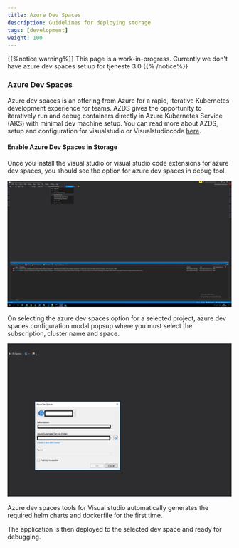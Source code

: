 ```yaml
---
title: Azure Dev Spaces
description: Guidelines for deploying storage 
tags: [development]
weight: 100
---
```


{{%notice warning%}}
This page is a work-in-progress. Currently we don't have azure dev spaces set up for tjeneste 3.0 
{{% /notice%}}

### Azure Dev Spaces
Azure dev spaces is an offering from Azure for a rapid, iterative Kubernetes development experience for teams. AZDS gives the opportunity to iteratively run and debug containers directly in Azure Kubernetes Service (AKS) with minimal dev machine setup. You can read more about AZDS, setup and configuration for visualstudio or Visualstudiocode [here](https://docs.microsoft.com/en-us/azure/dev-spaces/).

#### Enable Azure Dev Spaces in Storage
Once you install the visual studio or visual studio code extensions for azure dev spaces, you should see the option for azure dev spaces in debug tool. 

![Azure dev spaces option in Visualstudio debugger](azds-menu.png "Azure dev spaces option in Visualstudio debugger")

On selecting the azure dev spaces option for a selected project, azure dev spaces configuration modal popsup where you must select the subscription, cluster name and space.

![Azure dev spaces configuration in visual studio](azds-select-space.png "Azure dev spaces configuration in visual studio")

Azure dev spaces tools for Visual studio automatically generates the required helm charts and dockerfile for the first time.

The application is then deployed to the selected dev space and ready for debugging.